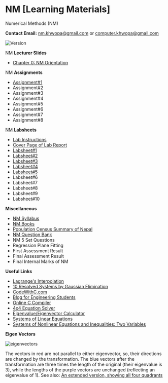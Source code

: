 # NM [Learning Materials]
Numerical Methods (NM)

**Contact Email:** nm.khwopa@gmail.com or computer.khwopa@gmail.com

 ![Version](https://img.shields.io/badge/version-2.0-blue.svg)

NM **Lecturer Slides**
- [Chapter 0: NM Orientation](https://github.com/KCE/NM/blob/master/Ch0_Intro_to_Numerical_Computing.pdf)

NM **Assignments**
- [Assignment#1](https://github.com/KCE/NM/blob/master/NM_Assignments/Assignment_1.pdf)
- Assignment#2
- Assignment#3
- Assignment#4
- Assignment#5
- Assignment#6
- Assignment#7
- Assignment#8

[NM **Labsheets**](https://github.com/KCE/NM/tree/master/NM_Labsheets)
- [Lab Instructions](https://github.com/KCE/NM/blob/master/01_Lab_Instructions.pdf)
- [Cover Page of Lab Report](https://github.com/KCE/NM/blob/master/01_Cover_Page_of_Lab_Report.pdf)
- [Labsheet#1](https://github.com/KCE/NM/blob/master/NM_Labsheets/Labsheet_1.pdf)
- [Labsheet#2](https://github.com/KCE/NM/blob/master/NM_Labsheets/Labsheet_2.pdf)
- [Labsheet#3](https://github.com/KCE/NM/blob/master/NM_Labsheets/Labsheet_3.pdf)
- [Labsheet#4](https://github.com/KCE/NM/blob/master/NM_Labsheets/Labsheet_4.pdf)
- [Labsheet#5](https://github.com/KCE/NM/blob/master/NM_Labsheets/Labsheet_5.pdf)
- Labsheet#6
- Labsheet#7
- Labsheet#8
- Labsheet#9
- Labsheet#10

**Miscellaneous**
- [NM Syllabus](https://github.com/KCE/NM/blob/master/NM_Syllabus.pdf)
- [NM Books](https://github.com/KCE/NM/issues/1)
- [Population Census Summary of Nepal](https://github.com/KCE/NM/blob/master/Population-Census-Summary-of-Nepal.pdf)
- [NM Question Bank](https://github.com/KCE/NM/tree/master/NM_Qs_Bank)
- NM 5 Set Questions
- Regression Plane Fitting
- First Assessment Result
- Final Assessment Result
- Final Internal Marks of NM

**Useful Links**
- [Lagrange's Interpolation](https://www.geeksforgeeks.org/lagranges-interpolation/)
- [10 Resolved Systems by Gaussian Elimination](https://www.matesfacil.com/english/high/solving-systems-by-Gaussian-Elimination.html)
- [CodeWithC.com](https://www.codewithc.com/numerical-methods-tutorial/)
- [Blog for Engineering Students](https://sksth.blogspot.com/2012/08/bisection-method-used-to-find-roots-of.html?view=sidebar)
- [Online C Compiler](https://www.onlinegdb.com/online_c_compiler)
- [4x4 Equation Solver](http://math.bd.psu.edu/~jpp4/finitemath/4x4solver.html)
- [Eigenvalue/Eigenvector Calculator](http://comnuan.com/cmnn01002/cmnn01002.php)
- [Systems of Linear Equations](https://www.mathsisfun.com/algebra/systems-linear-equations.html)
- [Systems of Nonlinear Equations and Inequalities: Two Variables](https://courses.lumenlearning.com/suny-osalgebratrig/chapter/systems-of-nonlinear-equations-and-inequalities-two-variables/)

**Eigen Vectors**

![eigenvectors](https://user-images.githubusercontent.com/5508421/40819833-ed5d0c14-657c-11e8-8d4b-ee4fbc45e068.gif)

The vectors in red are not parallel to either eigenvector, so, their directions are changed by the transformation. The blue vectors after the transformation are three times the length of the original (their eigenvalue is 3), while the lengths of the purple vectors are unchanged (reflecting an eigenvalue of 1). See also: [An extended version, showing all four quadrants](https://en.wikipedia.org/wiki/File:Eigenvectors-extended.gif)
